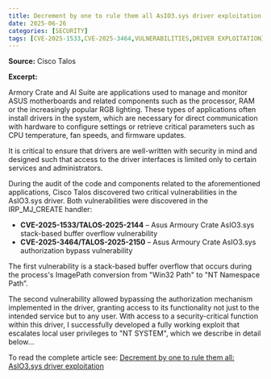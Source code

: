 ```yaml
---
title: Decrement by one to rule them all AsIO3.sys driver exploitation
date: 2025-06-26
categories: [SECURITY]
tags: [CVE-2025-1533,CVE-2025-3464,VULNERABILITIES,DRIVER EXPLOITATION]
---
```


**Source:** Cisco Talos  

**Excerpt:**  

Armory Crate and AI Suite are applications used to manage and monitor ASUS motherboards and related components such as the processor, RAM or the increasingly popular RGB lighting. These types of applications often install drivers in the system, which are necessary for direct communication with hardware to configure settings or retrieve critical parameters such as CPU temperature, fan speeds, and firmware updates.  

It is critical to ensure that drivers are well-written with security in mind and designed such that access to the driver interfaces is limited only to certain services and administrators.  

During the audit of the code and components related to the aforementioned applications, Cisco Talos discovered two critical vulnerabilities in the AsIO3.sys driver. Both vulnerabilities were discovered in the IRP_MJ_CREATE handler:  

- **CVE-2025-1533/TALOS-2025-2144** – Asus Armoury Crate AsIO3.sys stack-based buffer overflow vulnerability  
- **CVE-2025-3464/TALOS-2025-2150** – Asus Armoury Crate AsIO3.sys authorization bypass vulnerability  

The first vulnerability is a stack-based buffer overflow that occurs during the process's ImagePath conversion from "Win32 Path" to "NT Namespace Path”.  

The second vulnerability allowed bypassing the authorization mechanism implemented in the driver, granting access to its functionality not just to the intended service but to any user. With access to a security-critical function within this driver, I successfully developed a fully working exploit that escalates local user privileges to "NT SYSTEM", which we describe in detail below...  

To read the complete article see: [Decrement by one to rule them all: AsIO3.sys driver exploitation](https://blog.talosintelligence.com/decrement-by-one-to-rule-them-all/)  
